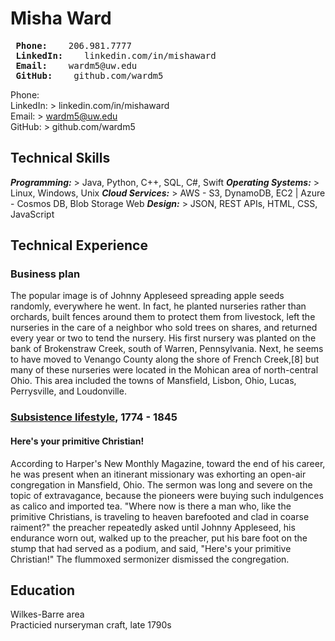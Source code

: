 # Misha Ward
<pre>
<strong> Phone: </strong>   206.981.7777
<strong> LinkedIn: </strong>   linkedin.com/in/mishaward  
<strong> Email: </strong>   wardm5@uw.edu   
<strong> GitHub: </strong>   github.com/wardm5
</pre>
 Phone:      
 LinkedIn: >   linkedin.com/in/mishaward  
 Email:   >    wardm5@uw.edu    
 GitHub: >     github.com/wardm5

## Technical Skills
***Programming:***  > Java,  Python, C++, SQL, C#, Swift
***Operating Systems:***  >  Linux, Windows, Unix
***Cloud Services:***  > AWS - S3, DynamoDB, EC2 | Azure - Cosmos DB, Blob Storage Web ***Design:***  >    JSON, REST APIs, HTML, CSS, JavaScript

## Technical Experience

### Business plan

The popular image is of Johnny Appleseed spreading apple seeds randomly, everywhere he went. In fact, he planted nurseries rather than orchards, built fences around them to protect them from livestock, left the nurseries in the care of a neighbor who sold trees on shares, and returned every year or two to tend the nursery. His first nursery was planted on the bank of Brokenstraw Creek, south of Warren, Pennsylvania. Next, he seems to have moved to Venango County along the shore of French Creek,[8] but many of these nurseries were located in the Mohican area of north-central Ohio. This area included the towns of Mansfield, Lisbon, Ohio, Lucas, Perrysville, and Loudonville.

### [Subsistence lifestyle][subsistence], 1774 - 1845
#### Here's your primitive Christian!
According to Harper's New Monthly Magazine, toward the end of his career, he was present when an itinerant missionary was exhorting an open-air congregation in Mansfield, Ohio. The sermon was long and severe on the topic of extravagance, because the pioneers were buying such indulgences as calico and imported tea. "Where now is there a man who, like the primitive Christians, is traveling to heaven barefooted and clad in coarse raiment?" the preacher repeatedly asked until Johnny Appleseed, his endurance worn out, walked up to the preacher, put his bare foot on the stump that had served as a podium, and said, "Here's your primitive Christian!" The flummoxed sermonizer dismissed the congregation.

[subsistence]: https://en.wikipedia.org/wiki/Johnny_Appleseed#Subsistence_lifestyle

## Education
Wilkes-Barre area<br/>
Practicied nurseryman craft, late 1790s
